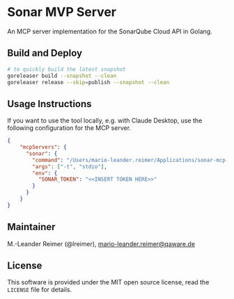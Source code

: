 # Sonar MVP Server

An MCP server implementation for the SonarQube Cloud API in Golang.

## Build and Deploy

```bash
# to quickly build the latest snapshot
goreleaser build --snapshot --clean
goreleaser release --skip=publish --snapshot --clean
```

## Usage Instructions

If you want to use the tool locally, e.g. with Claude Desktop, use the following
configuration for the MCP server.

```json
{
    "mcpServers": {
      "sonar": {
        "command": "/Users/mario-leander.reimer/Applications/sonar-mcp-server",
        "args": ["-t", "stdio"],
        "env": {
          "SONAR_TOKEN": "<<INSERT TOKEN HERE>>"
        }
      }
    }
}
```

## Maintainer

M.-Leander Reimer (@lreimer), <mario-leander.reimer@qaware.de>

## License

This software is provided under the MIT open source license, read the `LICENSE`
file for details.
